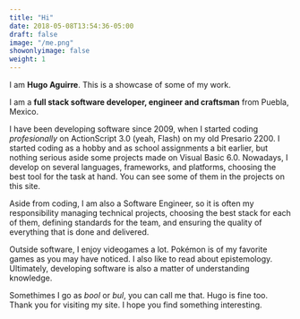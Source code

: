 ```yaml
---
title: "Hi"
date: 2018-05-08T13:54:36-05:00
draft: false
image: "/me.png"
showonlyimage: false
weight: 1
---
```


I am **Hugo Aguirre**. This is a showcase of some of my work. 
<!--more-->

I am a **full stack software developer, engineer and craftsman** from Puebla, Mexico. 

I have been developing software since 2009, when I started coding _profesionally_ on ActionScript 3.0 (yeah, Flash) on my old Presario 2200. I started coding as a hobby and as school assignments a bit earlier, but nothing serious aside some projects made on Visual Basic 6.0. Nowadays, I develop on several languages, frameworks, and platforms, choosing the best tool for the task at hand. You can see some of them in the projects on this site.

Aside from coding, I am also a Software Engineer, so it is often my responsibility managing technical projects, choosing the best stack for each of them, defining standards for the team, and ensuring the quality of everything that is done and delivered.

Outside software, I enjoy videogames a lot. Pokémon is of my favorite games as you may have noticed. I also like to read about epistemology. Ultimately, developing software is also a matter of understanding knowledge.

Somethimes I go as _bool_ or _bul_, you can call me that. Hugo is fine too. Thank you for visiting my site. I hope you find something interesting.
